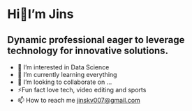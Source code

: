 # Hi👋I’m Jins
## Dynamic professional eager to leverage technology for innovative solutions.

- 👀 I’m interested in Data Science
- 🌱 I’m currently learning everything
- 💞️ I’m looking to collaborate on ...
- ⚡Fun fact love tech, video editing and sports
- 📫 How to reach me jinskv007@gmail.com


<!---
jinskvarghese/jinskvarghese is a ✨ special ✨ repository because its `README.md` (this file) appears on your GitHub profile.
You can click the Preview link to take a look at your changes.
--->
